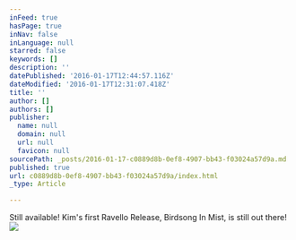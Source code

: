 ```yaml
---
inFeed: true
hasPage: true
inNav: false
inLanguage: null
starred: false
keywords: []
description: ''
datePublished: '2016-01-17T12:44:57.116Z'
dateModified: '2016-01-17T12:31:07.418Z'
title: ''
author: []
authors: []
publisher:
  name: null
  domain: null
  url: null
  favicon: null
sourcePath: _posts/2016-01-17-c0889d8b-0ef8-4907-bb43-f03024a57d9a.md
published: true
url: c0889d8b-0ef8-4907-bb43-f03024a57d9a/index.html
_type: Article

---
```

Still available!  Kim's first Ravello Release, Birdsong In Mist, is still out there!
![](https://the-grid-user-content.s3-us-west-2.amazonaws.com/547472a7-d8d5-4726-93a0-9828721a87a7.png)